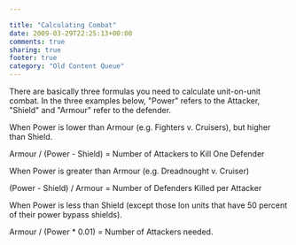 ```yaml
---

title: "Calculating Combat"
date: 2009-03-29T22:25:13+00:00
comments: true
sharing: true
footer: true
category: "Old Content Queue"
---
```


There are basically three formulas you need to calculate unit-on-unit combat. In the three examples below, "Power" refers to the Attacker, "Shield" and "Armour" refer to the defender.

When Power is lower than Armour (e.g. Fighters v. Cruisers), but higher than Shield.

<div class=''>

Armour / (Power - Shield) = Number of Attackers to Kill One Defender

</div>

When Power is greater than Armour (e.g. Dreadnought v. Cruiser)

<div class=''>

(Power - Shield) / Armour = Number of Defenders Killed per Attacker

</div>

When Power is less than Shield (except those Ion units that have 50 percent of their power bypass shields).

<div class=''>

Armour / (Power * 0.01) = Number of Attackers needed.

</div>
